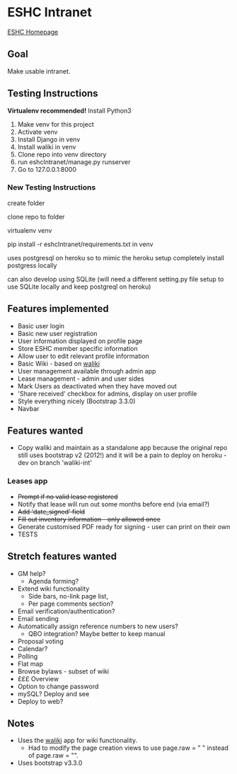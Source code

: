 # ESHC Intranet
[ESHC Homepage](http://edinburghcoop.wordpress.com/)

## Goal
Make usable intranet.

## Testing Instructions
**Virtualenv recommended!**
Install Python3
1. Make venv for this project
2. Activate venv
3. Install Django in venv
4. Install waliki in venv
5. Clone repo into venv directory
6. run eshcIntranet/manage.py runserver
7. Go to 127.0.0.1:8000

### New Testing Instructions
create folder

clone repo to folder

virtualenv venv

pip install -r eshcIntranet/requirements.txt in venv

uses postgresql on heroku so to mimic the heroku setup completely install postgress locally

can also develop using SQLite (will need a different setting.py file setup to use SQLite locally and keep postgreql on heroku)

## Features implemented
* Basic user login
* Basic new user registration
* User information displayed on profile page
* Store ESHC member specific information
* Allow user to edit relevant profile information
* Basic Wiki - based on [waliki](https://github.com/mgaitan/waliki)
* User management available through admin app
* Lease management - admin and user sides
* Mark Users as deactivated when they have moved out 
* 'Share received' checkbox for admins, display on user profile
* Style everything nicely (Bootstrap 3.3.0)
* Navbar

## Features wanted
* Copy waliki and maintain as a standalone app because the original repo still uses bootstrap v2 (2012!) and it will be a pain to deploy on heroku - dev on branch 'waliki-int'

### Leases app
* ~~Prompt if no valid lease registered~~
* Notify that lease will run out some months before end (via email?)
* ~~Add 'date_signed' field~~
* ~~Fill out inventory information - only allowed once~~
* Generate customised PDF ready for signing - user can print on their own
* TESTS

## Stretch features wanted
* GM help?  
  * Agenda forming?
* Extend wiki functionality
  * Side bars, no-link page list,
  * Per page comments section?
* Email verification/authentication?
* Email sending
* Automatically assign reference numbers to new users?
  * QBO integration? Maybe better to keep manual
* Proposal voting
* Calendar?
* Polling
* Flat map
* Browse bylaws - subset of wiki
* £££ Overview
* Option to change password
* mySQL? Deploy and see
* Deploy to web?

## Notes
* Uses the [waliki](https://github.com/mgaitan/waliki) app for wiki functionality. 
  * Had to modify the page creation views to use page.raw = " " instead of page.raw = "".
* Uses bootstrap v3.3.0
